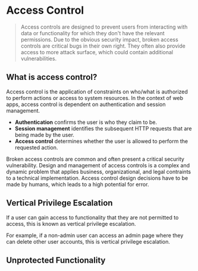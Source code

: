 # Access Control
> Access controls are designed to prevent users from interacting with data or functionality for which they don't have the relevant permissions. Due to the obvious security impact, broken access controls are critical bugs in their own right. They often also provide access to more attack surface, which could contain additional vulnerabilities.

## What is access control?

Access control is the application of constraints on who/what is authorized to perform actions or access to system resources. In the context of web apps, access control is dependent on authentication and session management.

- **Authentication** confirms the user is who they claim to be.
- **Session management** identifies the subsequent HTTP requests that are being made by the user.
- **Access control** determines whether the user is allowed to perform the requested action.

Broken access controls are common and often present a critical security vulnerability. Design and management of access controls is a complex and dynamic problem that applies business, organizational, and legal contraints to a technical implementation. Access control design decisions have to be made by humans, which leads to a high potential for error.

## Vertical Privilege Escalation

If a user can gain access to functionality that they are not permitted to access, this is known as vertical privilege escalation.

For example, if a non-admin user can access an admin page where they can delete other user accounts, this is vertical privilege escalation.

## Unprotected Functionality